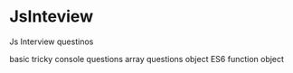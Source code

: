 # JsInteview
Js Interview questinos

basic tricky console questions
array questions
object
ES6
function
object
